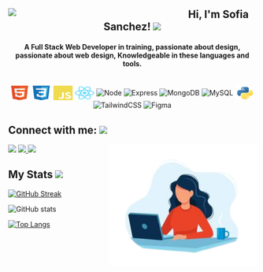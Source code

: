 <div id="header" align="center">
  <link rel="preconnect" href="https://fonts.googleapis.com">
<link rel="preconnect" href="https://fonts.gstatic.com" crossorigin>
<link href="https://fonts.googleapis.com/css2?family=Handlee&display=swap" rel="stylesheet">

  <img
       width="350"
      align="left" src="https://github.com/SoffiaSanchezz/Img/blob/main/assets/Presentaci%C3%B3n%20de%20marca%20personal%20Acuarela%20Elegante%20y%20minimalista%20Azul%20y%20rosa%20(2).gif?raw=true"  />
<!--   src="https://media.giphy.com/media/v1.Y2lkPTc5MGI3NjExMTVkZjI4OWQyYjA2NDYxOGQ3M2I2YzQwMzNjZTNmOWVlNmFlZmNmZSZjdD1n/Wj7lNjMNDxSmc/giphy.gif" width="100" -->
<h2> Hi, I'm Sofia Sanchez! <img  src="https://media.giphy.com/media/mGcNjsfWAjY5AEZNw6/giphy.gif" width="60"></h2>
  <h4>A Full Stack Web Developer in training, passionate about design, passionate about web design, Knowledgeable in these languages and tools.</h4>
</div>
<div style="display: inline_block" align="center"><br>
  <img align="center" alt="HTML" height="30" width="40" src="https://raw.githubusercontent.com/devicons/devicon/master/icons/html5/html5-original.svg">
  <img align="center" alt="CSS" height="30" width="40" src="https://raw.githubusercontent.com/devicons/devicon/master/icons/css3/css3-original.svg">
  <img align="center" alt="Js" height="30" width="40" src="https://raw.githubusercontent.com/devicons/devicon/master/icons/javascript/javascript-plain.svg">
  <img align="center" alt="React" height="30" width="40" src="https://raw.githubusercontent.com/devicons/devicon/master/icons/react/react-original.svg">
  <img align="center" alt="Node" height="30" width="40" src="https://cdn.jsdelivr.net/gh/devicons/devicon/icons/nodejs/nodejs-original.svg">
  <img align="center" alt="Express" height="30" width="40" src="https://cdn.jsdelivr.net/gh/devicons/devicon/icons/express/express-original.svg">
  <img align="center" alt="MongoDB" height="30" width="40" src="https://cdn.jsdelivr.net/gh/devicons/devicon/icons/mongodb/mongodb-original.svg">
  <img align="center" alt="MySQL" height="30" width="40" src="https://cdn.jsdelivr.net/gh/devicons/devicon/icons/mysql/mysql-original.svg">
  <img align="center" alt="Python" height="30" width="40" src="https://raw.githubusercontent.com/devicons/devicon/master/icons/python/python-original.svg">
  <img align="center" alt="TailwindCSS" height="30" width="40" src="https://cdn.jsdelivr.net/gh/devicons/devicon/icons/tailwindcss/tailwindcss-plain.svg">
  <img align="center" alt="Figma" height="30" width="40" src="https://cdn.jsdelivr.net/gh/devicons/devicon/icons/figma/figma-original.svg">
</div>

<div style="display: inline_block"> 
  <h2>Connect with me: <img src="https://media.giphy.com/media/VgCDAzcKvsR6OM0uWg/giphy.gif" width="50"></h2>
  <a href="https://www.linkedin.com/in/sofia-sanchez-vargas/" target="_blank"><img src="https://img.shields.io/badge/-LinkedIn-%230077B5?style=for-the-badge&logo=linkedin&logoColor=Violet" target="_blank"></a>
<a href="https://discord.Soffia_Sanchezz#3855" target="blank"><img src="https://img.shields.io/badge/-Discord-%235865F2?style=for-the-badge&logo=Discord&logoColor=white" />
</a>
  <a href="https://msng.link/o/?Sofia Sanchez=tg" target="blank"><img src="https://img.shields.io/badge/-Telegram-%232AABEE?style=for-the-badge&logo=Telegram&logoColor=white" />
</a>
<img align='right' src="https://github.com/SoffiaSanchezz/Img/blob/main/assets/image-removebg-preview%20(12).png?raw=true" width="300">
</div>  


<h2 bg-[#8149A6]> My Stats <img src="https://media.giphy.com/media/mGcNjsfWAjY5AEZNw6/giphy.gif" width="50"></h2>

[![GitHub Streak](https://streak-stats.demolab.com?user=SoffiaSanchezz&theme=buefy-dark&border_radius=)](https://git.io/streak-stats)

![GitHub stats](https://github-readme-stats.vercel.app/api?username=SoffiaSanchezz&show_icons=true&theme=radical)

[![Top Langs](https://github-readme-stats.vercel.app/api/top-langs/?username=SoffiaSanchezz&theme=tokyonight)](https://github.com/anuraghazra/github-readme-stats)

<!-- <p><em>Software Enginner at <a href="http://www.unb.br">University of Brasilia</a><img src="https://media.giphy.com/media/fYSnHlufseco8Fh93Z/giphy.gif" width="30"></br>Developer Consultant at <a href="https://www.thoughtworks.com">ThoughtWorks</a><img src="https://media.giphy.com/media/WUlplcMpOCEmTGBtBW/giphy.gif" width="30"> 
</em></p>
 -->
<!-- 
### <img src="https://media.giphy.com/media/VgCDAzcKvsR6OM0uWg/giphy.gif" width="50"> A little more about me...  

```javascript
const thai = {
  pronouns: "she" | "her",
  code: [Javascript, Typescript, HTML, CSS, Ruby, Python, Java],
  tools: [React, Redux, Node, Storybook, Styled-Components, Jest, Docker],
  architecture: ["microservices", "event-driven", "design system pattern"],
  techCommunities: {
                        coorganizer: "AfroPython",
                        speaker: "Latinity",
                        mentor: "RailsGirls POA"
                      },
 challenge: "I am doing the #100DaysOfCode challenge focused on react and typescript"
}
```
--
<img src="https://media.giphy.com/media/LnQjpWaON8nhr21vNW/giphy.gif" width="60"> <em><b>I love connecting with different people</b> so if you want to say <b>hi, I'll be happy to meet you more!</b> :)</em>




<!--
**SoffiaSanchezz/SoffiaSanchezz** is a ✨ _special_ ✨ repository because its `README.md` (this file) appears on your GitHub profile.

Here are some ideas to get you started:

- 🔭 I’m currently working on ...
- 🌱 I’m currently learning ...
- 👯 I’m looking to collaborate on ...
- 🤔 I’m looking for help with ...
- 💬 Ask me about ...
- 📫 How to reach me: ...
- 😄 Pronouns: ...
- ⚡ Fun fact: ...
-->

